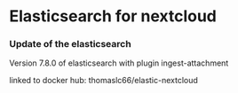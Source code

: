 # Elasticsearch for nextcloud

### Update of the elasticsearch

Version 7.8.0 of elasticsearch
with plugin ingest-attachment

linked to docker hub: thomaslc66/elastic-nextcloud
